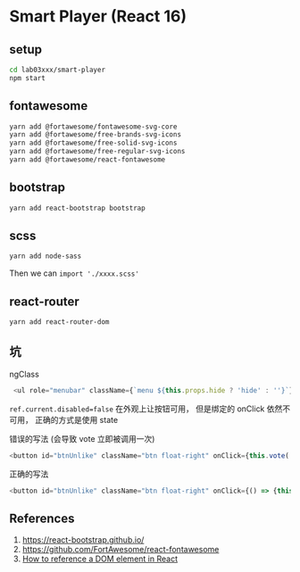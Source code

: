 # Smart Player (React 16)

## setup

```sh
cd lab03xxx/smart-player
npm start

```

## fontawesome

```sh
yarn add @fortawesome/fontawesome-svg-core
yarn add @fortawesome/free-brands-svg-icons
yarn add @fortawesome/free-solid-svg-icons
yarn add @fortawesome/free-regular-svg-icons
yarn add @fortawesome/react-fontawesome
```

## bootstrap

```sh
yarn add react-bootstrap bootstrap
```

## scss

```sh
yarn add node-sass
```

Then we can `import './xxxx.scss'`

## react-router

```sh
yarn add react-router-dom
```

## 坑

ngClass

```js
 <ul role="menubar" className={`menu ${this.props.hide ? 'hide' : ''}`}>
```

`ref.current.disabled=false` 在外观上让按钮可用， 但是绑定的 onClick 依然不可用， 正确的方式是使用 state

错误的写法 (会导致 vote 立即被调用一次)

```js
<button id="btnUnlike" className="btn float-right" onClick={this.vote('down')} >
```

正确的写法

```js
<button id="btnUnlike" className="btn float-right" onClick={() => {this.vote('down'); }} >
```

## References

1. https://react-bootstrap.github.io/
2. https://github.com/FortAwesome/react-fontawesome
3. [How to reference a DOM element in React](https://flaviocopes.com/react-ref-element/)
